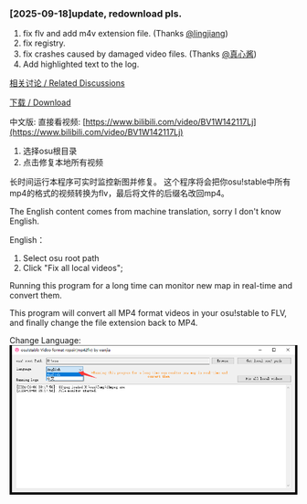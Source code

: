 ###  [2025-09-18]update, redownload pls.
1. fix flv and add m4v extension file. (Thanks [@lingjiang](https://osu.ppy.sh/users/8223096))
2. fix registry.
3. fix crashes caused by damaged video files. (Thanks [@真心酱](https://space.bilibili.com/185957))
4. Add highlighted text to the log.

[相关讨论 / Related Discussions](https://github.com/ppy/osu-stable-issues/issues/1197)

[下载 / Download](https://github.com/wanjiaXG/osu-video-convert/releases)


中文版: 直接看视频: [https://www.bilibili.com/video/BV1W142117Lj](https://www.bilibili.com/video/BV1W142117Lj)
1. 选择osu根目录
2. 点击修复本地所有视频

长时间运行本程序可实时监控新图并修复。
这个程序将会把你osu!stable中所有mp4的格式的视频转换为flv，最后将文件的后缀名改回mp4。


The English content comes from machine translation, sorry I don't know English.

English：
1. Select osu root path
2. Click "Fix all local videos";


Running this program for a long time can monitor new map in real-time and convert them.

This program will convert all MP4 format videos in your osu!stable to FLV, and finally change the file extension back to MP4.

Change Language:
![image](https://raw.githubusercontent.com/wanjiaXG/osu-video-convert/master/language.png)
